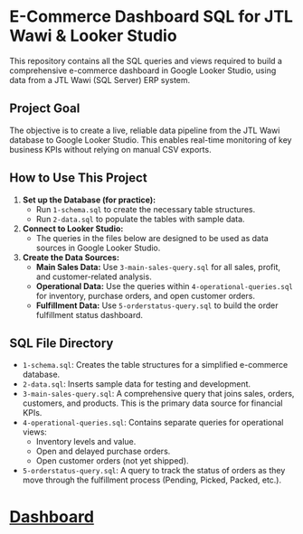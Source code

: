 <h1>E-Commerce Dashboard SQL for JTL Wawi & Looker Studio</h1>
    <p>This repository contains all the SQL queries and views required to build a comprehensive e-commerce dashboard in Google Looker Studio, using data from a JTL Wawi (SQL Server) ERP system.</p>
    <h2>Project Goal</h2>
    <p>The objective is to create a live, reliable data pipeline from the JTL Wawi database to Google Looker Studio. This enables real-time monitoring of key business KPIs without relying on manual CSV exports.</p>
    <h2>How to Use This Project</h2>
    <ol>
        <li>
            <strong>Set up the Database (for practice):</strong>
            <ul>
                <li>Run <code>1-schema.sql</code> to create the necessary table structures.</li>
                <li>Run <code>2-data.sql</code> to populate the tables with sample data.</li>
            </ul>
        </li>
        <li>
            <strong>Connect to Looker Studio:</strong>
            <ul>
                <li>The queries in the files below are designed to be used as data sources in Google Looker Studio.</li>
            </ul>
        </li>
        <li>
            <strong>Create the Data Sources:</strong>
            <ul>
                <li><strong>Main Sales Data:</strong> Use <code>3-main-sales-query.sql</code> for all sales, profit, and customer-related analysis.</li>
                <li><strong>Operational Data:</strong> Use the queries within <code>4-operational-queries.sql</code> for inventory, purchase orders, and open customer orders.</li>
                <li><strong>Fulfillment Data:</strong> Use <code>5-orderstatus-query.sql</code> to build the order fulfillment status dashboard.</li>
            </ul>
        </li>
    </ol>
    <h2>SQL File Directory</h2>
    <ul>
        <li><code>1-schema.sql</code>: Creates the table structures for a simplified e-commerce database.</li>
        <li><code>2-data.sql</code>: Inserts sample data for testing and development.</li>
        <li><code>3-main-sales-query.sql</code>: A comprehensive query that joins sales, orders, customers, and products. This is the primary data source for financial KPIs.</li>
        <li><code>4-operational-queries.sql</code>: Contains separate queries for operational views:
            <ul>
                <li>Inventory levels and value.</li>
                <li>Open and delayed purchase orders.</li>
                <li>Open customer orders (not yet shipped).</li>
            </ul>
        </li>
        <li><code>5-orderstatus-query.sql</code>: A query to track the status of orders as they move through the fulfillment process (Pending, Picked, Packed, etc.).</li>
    </ul>
    <h1><a href="https://lookerstudio.google.com/embed/reporting/02ffb70f-303e-496c-9e87-167b2bed48ac/page/YugWF">Dashboard<a/><h1>
